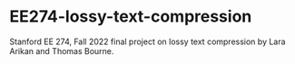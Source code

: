 # EE274-lossy-text-compression
Stanford EE 274, Fall 2022 final project on lossy text compression by Lara Arikan and Thomas Bourne.
